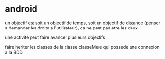 # android

un objectif est soit un objectif de temps, soit un objectif de distance (penser a demander les droits a l'utilisateur), ca ne peut pas etre les deux

une activité peut faire avancer plusieurs objectifs

faire heriter les classes de la classe classeMere qui possede une connexion a la BDD
